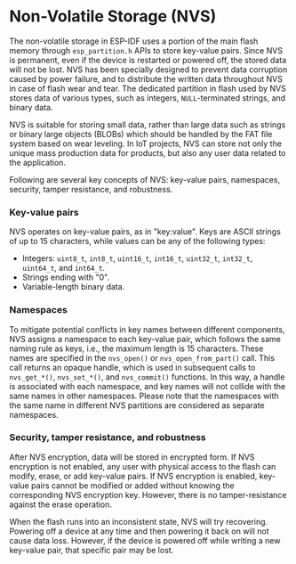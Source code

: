 # Non-Volatile Storage (NVS)

The non-volatile storage in ESP-IDF uses a portion of the main flash memory through `esp_partition.h` APIs to store key-value pairs. Since NVS is permanent, even if the device is restarted or powered off, the stored data will not be lost. NVS has been specially designed to prevent data corruption caused by power failure, and to distribute the written data throughout NVS in case of flash wear and tear. The dedicated partition in flash used by NVS stores data of various types, such as integers, `NULL`-terminated strings, and binary data.

NVS is suitable for storing small data, rather than large data such as strings or binary large objects (BLOBs) which should be handled by the FAT file system based on wear leveling. In IoT projects, NVS can store not only the unique mass production data for products, but also any user data related to the application.

Following are several key concepts of NVS: key-value pairs, namespaces, security, tamper resistance, and robustness.

### Key-value pairs

NVS operates on key-value pairs, as in "key:value". Keys are ASCII strings of up to 15 characters, while values can be any of the following types:

- Integers: `uint8_t`, `int8_t`, `uint16_t`, `int16_t`, `uint32_t`, `int32_t`,\
    `uint64_t`, and `int64_t`.
- Strings ending with "0".
- Variable-length binary data.

### Namespaces

To mitigate potential conflicts in key names between different components, NVS assigns a namespace to each key-value pair, which follows the same naming rule as keys, i.e., the maximum length is 15 characters. These names are specified in the `nvs_open()` or `nvs_open_from_part()` call. This call returns an opaque handle, which is used in subsequent calls to `nvs_get_*()`, `nvs_set_*()`, and `nvs_commit()` functions. In this way, a handle is associated with each namespace, and key names will not collide with the same names in other namespaces. Please note that the namespaces with the same name in different NVS partitions are considered as separate namespaces.

### Security, tamper resistance, and robustness

After NVS encryption, data will be stored in encrypted form. If NVS encryption is not enabled, any user with physical access to the flash can modify, erase, or add key-value pairs. If NVS encryption is enabled, key-value pairs cannot be modified or added without knowing the corresponding NVS encryption key. However, there is no tamper-resistance against the erase operation.

When the flash runs into an inconsistent state, NVS will try recovering. Powering off a device at any time and then powering it back on will not cause data loss. However, if the device is powered off while writing a new key-value pair, that specific pair may be lost.
